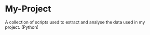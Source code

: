 # My-Project
A collection of scripts used to extract and analyse the data used in my project. (Python)
